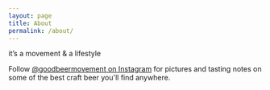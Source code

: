 ```yaml
---
layout: page
title: About
permalink: /about/
---
```


it’s a movement & a lifestyle

Follow [@goodbeermovement on Instagram][GBMInstagramURL] for pictures and tasting notes on some of the best craft beer
you'll find anywhere.

[GBMInstagramURL]: https://www.instagram.com/goodbeermovement
